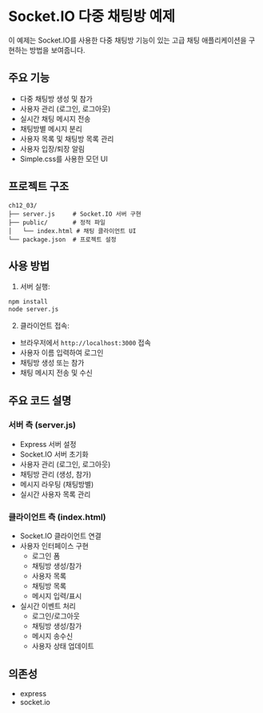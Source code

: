 # Socket.IO 다중 채팅방 예제

이 예제는 Socket.IO를 사용한 다중 채팅방 기능이 있는 고급 채팅 애플리케이션을 구현하는 방법을 보여줍니다.

## 주요 기능

- 다중 채팅방 생성 및 참가
- 사용자 관리 (로그인, 로그아웃)
- 실시간 채팅 메시지 전송
- 채팅방별 메시지 분리
- 사용자 목록 및 채팅방 목록 관리
- 사용자 입장/퇴장 알림
- Simple.css를 사용한 모던 UI

## 프로젝트 구조

```
ch12_03/
├── server.js     # Socket.IO 서버 구현
├── public/       # 정적 파일
│   └── index.html # 채팅 클라이언트 UI
└── package.json  # 프로젝트 설정
```

## 사용 방법

1. 서버 실행:

```bash
npm install
node server.js
```

2. 클라이언트 접속:

- 브라우저에서 `http://localhost:3000` 접속
- 사용자 이름 입력하여 로그인
- 채팅방 생성 또는 참가
- 채팅 메시지 전송 및 수신

## 주요 코드 설명

### 서버 측 (server.js)

- Express 서버 설정
- Socket.IO 서버 초기화
- 사용자 관리 (로그인, 로그아웃)
- 채팅방 관리 (생성, 참가)
- 메시지 라우팅 (채팅방별)
- 실시간 사용자 목록 관리

### 클라이언트 측 (index.html)

- Socket.IO 클라이언트 연결
- 사용자 인터페이스 구현
  - 로그인 폼
  - 채팅방 생성/참가
  - 사용자 목록
  - 채팅방 목록
  - 메시지 입력/표시
- 실시간 이벤트 처리
  - 로그인/로그아웃
  - 채팅방 생성/참가
  - 메시지 송수신
  - 사용자 상태 업데이트

## 의존성

- express
- socket.io
